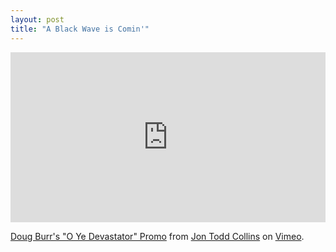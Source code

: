 ```yaml
---
layout: post
title: "A Black Wave is Comin'"
---
```


<iframe src="https://player.vimeo.com/video/11287967?title=0&byline=0&portrait=0" width="100%" height="272" frameborder="0" webkitallowfullscreen mozallowfullscreen allowfullscreen></iframe>
<p><a href="https://vimeo.com/11287967">Doug Burr&#039;s &quot;O Ye Devastator&quot; Promo</a> from <a href="https://vimeo.com/jontoddcollins">Jon Todd Collins</a> on <a href="https://vimeo.com">Vimeo</a>.</p>